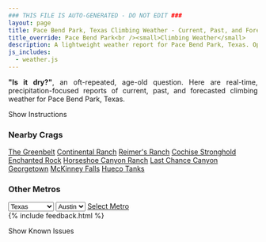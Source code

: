 ```yaml
---
### THIS FILE IS AUTO-GENERATED - DO NOT EDIT ###
layout: page
title: Pace Bend Park, Texas Climbing Weather - Current, Past, and Forecasted Report
title_override: Pace Bend Park<br /><small>Climbing Weather</small>
description: A lightweight weather report for Pace Bend Park, Texas. Optimized for slow internet connections.
js_includes:
  - weather.js
---
```


<section class="measure center lh-copy f5-ns f6 ph2 mv4" style="text-align: justify;">
<strong>"Is it dry?"</strong>, an oft-repeated, age-old question. Here are real-time,
precipitation-focused reports of current, past, and forecasted climbing weather for Pace Bend Park, Texas.
</section>

<p id="settings-toggle" class="mw5 b center tc hover-light-red black-70 pointer">Show Instructions</p>
<section id="settings" class="overflow-hidden" style="display:none;">
    <div class="mv2 ph2 center">
        <div class="fn f6 tc pv2">
            <p class="measure lh-copy center"><strong>Show/hide hourly forecasts</strong> by clicking the desired day.</p>
            <hr class="mw5 p0 mv2 o-60 b0 bt b--light-red light-red bg-light-red">
            <p class="measure lh-copy center"><strong>Current and Past conditions</strong> are measured by the nearest weather station. <strong>Forecast conditions</strong> are calculated and polled separately.</p>
            <hr class="mw5 p0 mv2 o-60 b0 bt b--light-red light-red bg-light-red">
            <p class="measure lh-copy center"><strong>Having issues?</strong> Try <a id="clear-cache" class="no-underline relative fancy-link light-red hover-light-red" href="#">clearing the local cache</a>.</p>
            <hr class="mw5 p0 mv2 o-60 b0 bt b--light-red light-red bg-light-red">
            <p class="measure lh-copy center">Weather data sourced from <a class="no-underline fancy-link relative light-red" target="_blank" href="https://www.weather.gov/documentation/services-web-api">weather.gov</a>.</p>
        </div>
    </div>
</section>
<section id="weather" data-crag="pace-bend-park-texas" class="mv4-ns mv3 ph2 center"></section>
<section id="nearby" class="tc lh-copy">
  <h3>Nearby Crags</h3>
<a class="nowrap no-underline fancy-link relative light-red mh3" href="/crags/the-greenbelt-texas-weather.html">The Greenbelt</a>
<a class="nowrap no-underline fancy-link relative light-red mh3" href="/crags/continental-ranch-texas-weather.html">Continental Ranch</a>
<a class="nowrap no-underline fancy-link relative light-red mh3" href="/crags/reimers-ranch-texas-weather.html">Reimer's Ranch</a>
<a class="nowrap no-underline fancy-link relative light-red mh3" href="/crags/cochise-stronghold-arizona-weather.html">Cochise Stronghold</a>
<a class="nowrap no-underline fancy-link relative light-red mh3" href="/crags/enchanted-rock-texas-weather.html">Enchanted Rock</a>
<a class="nowrap no-underline fancy-link relative light-red mh3" href="/crags/horseshoe-canyon-ranch-arkansas-weather.html">Horseshoe Canyon Ranch</a>
<a class="nowrap no-underline fancy-link relative light-red mh3" href="/crags/last-chance-canyon-new-mexico-weather.html">Last Chance Canyon</a>
<a class="nowrap no-underline fancy-link relative light-red mh3" href="/crags/georgetown-texas-weather.html">Georgetown</a>
<a class="nowrap no-underline fancy-link relative light-red mh3" href="/crags/mckinney-falls-texas-weather.html">McKinney Falls</a>
<a class="nowrap no-underline fancy-link relative light-red mh3" href="/crags/hueco-tanks-texas-weather.html">Hueco Tanks</a>
</section>
<section id="nearby" class="tc lh-copy">
  <h3>Other Metros</h3>
  <select class="ma1 bg-near-white pa2" id="stateSel">
    <option value="Texas" selected>Texas</option>
    <option value="Washington">Washington</option>
    <option value="Colorado">Colorado</option>
    <option value="Tennessee">Tennessee</option>
    <option value="Utah">Utah</option>
    <option value="California">California</option>
  </select>
  <select class="ma1 bg-near-white pa2" id="citySel">
    <option value="Austin" selected>Austin</option>
  </select>
  <a id="selectMetro" class="f6 link dim ph3 pv2 ma1 dib white bg-light-red" href="/crags/austin-texas-weather.html">Select Metro</a>
  <script>
    var states = [];
    states["Texas"] = "Austin"
    states["Washington"] = "Seattle"
    states["Colorado"] = "Denver"
    states["Tennessee"] = "Nashville"
    states["Utah"] = "Salt Lake City"
    states["California"] = "San Francisco|Los Angeles"
  </script>
</section>
{% include feedback.html %}
<p id="issues-toggle" class="mw5 b center tc hover-light-red black-70 pointer">Show Known Issues</p>
<section id="issues" class="overflow-hidden tc f6">
</section>

<script>
  var weekly_EWX_145_98 = {"updated":"2022-09-19T07:50:33+00:00","units":"us","forecastGenerator":"BaselineForecastGenerator","generatedAt":"2022-09-19T08:43:55+00:00","updateTime":"2022-09-19T07:50:33+00:00","validTimes":"2022-09-19T01:00:00+00:00/P8D","elevation":{"unitCode":"wmoUnit:m","value":235.9152},"periods":[{"number":1,"name":"Overnight","startTime":"2022-09-19T03:00:00-05:00","endTime":"2022-09-19T06:00:00-05:00","isDaytime":false,"temperature":72,"temperatureUnit":"F","temperatureTrend":null,"windSpeed":"0 mph","windDirection":"SE","icon":"https://api.weather.gov/icons/land/night/skc?size=medium","shortForecast":"Clear","detailedForecast":"Clear, with a low around 72. Southeast wind around 0 mph."},{"number":2,"name":"Monday","startTime":"2022-09-19T06:00:00-05:00","endTime":"2022-09-19T18:00:00-05:00","isDaytime":true,"temperature":96,"temperatureUnit":"F","temperatureTrend":null,"windSpeed":"0 to 5 mph","windDirection":"SSE","icon":"https://api.weather.gov/icons/land/day/few?size=medium","shortForecast":"Sunny","detailedForecast":"Sunny, with a high near 96. Heat index values as high as 100. South southeast wind 0 to 5 mph."},{"number":3,"name":"Monday Night","startTime":"2022-09-19T18:00:00-05:00","endTime":"2022-09-20T06:00:00-05:00","isDaytime":false,"temperature":72,"temperatureUnit":"F","temperatureTrend":null,"windSpeed":"0 to 5 mph","windDirection":"SE","icon":"https://api.weather.gov/icons/land/night/few?size=medium","shortForecast":"Mostly Clear","detailedForecast":"Mostly clear, with a low around 72. Southeast wind 0 to 5 mph."},{"number":4,"name":"Tuesday","startTime":"2022-09-20T06:00:00-05:00","endTime":"2022-09-20T18:00:00-05:00","isDaytime":true,"temperature":96,"temperatureUnit":"F","temperatureTrend":null,"windSpeed":"0 to 5 mph","windDirection":"SSE","icon":"https://api.weather.gov/icons/land/day/few?size=medium","shortForecast":"Sunny","detailedForecast":"Sunny, with a high near 96. Heat index values as high as 100. South southeast wind 0 to 5 mph."},{"number":5,"name":"Tuesday Night","startTime":"2022-09-20T18:00:00-05:00","endTime":"2022-09-21T06:00:00-05:00","isDaytime":false,"temperature":72,"temperatureUnit":"F","temperatureTrend":null,"windSpeed":"5 mph","windDirection":"S","icon":"https://api.weather.gov/icons/land/night/few?size=medium","shortForecast":"Mostly Clear","detailedForecast":"Mostly clear, with a low around 72. South wind around 5 mph."},{"number":6,"name":"Wednesday","startTime":"2022-09-21T06:00:00-05:00","endTime":"2022-09-21T18:00:00-05:00","isDaytime":true,"temperature":99,"temperatureUnit":"F","temperatureTrend":null,"windSpeed":"0 to 5 mph","windDirection":"SSW","icon":"https://api.weather.gov/icons/land/day/hot?size=medium","shortForecast":"Sunny","detailedForecast":"Sunny, with a high near 99. South southwest wind 0 to 5 mph."},{"number":7,"name":"Wednesday Night","startTime":"2022-09-21T18:00:00-05:00","endTime":"2022-09-22T06:00:00-05:00","isDaytime":false,"temperature":71,"temperatureUnit":"F","temperatureTrend":null,"windSpeed":"5 mph","windDirection":"S","icon":"https://api.weather.gov/icons/land/night/skc?size=medium","shortForecast":"Clear","detailedForecast":"Clear, with a low around 71. South wind around 5 mph."},{"number":8,"name":"Thursday","startTime":"2022-09-22T06:00:00-05:00","endTime":"2022-09-22T18:00:00-05:00","isDaytime":true,"temperature":101,"temperatureUnit":"F","temperatureTrend":null,"windSpeed":"5 mph","windDirection":"WNW","icon":"https://api.weather.gov/icons/land/day/hot?size=medium","shortForecast":"Sunny","detailedForecast":"Sunny, with a high near 101. West northwest wind around 5 mph."},{"number":9,"name":"Thursday Night","startTime":"2022-09-22T18:00:00-05:00","endTime":"2022-09-23T06:00:00-05:00","isDaytime":false,"temperature":73,"temperatureUnit":"F","temperatureTrend":null,"windSpeed":"5 mph","windDirection":"S","icon":"https://api.weather.gov/icons/land/night/few?size=medium","shortForecast":"Mostly Clear","detailedForecast":"Mostly clear, with a low around 73. South wind around 5 mph."},{"number":10,"name":"Friday","startTime":"2022-09-23T06:00:00-05:00","endTime":"2022-09-23T18:00:00-05:00","isDaytime":true,"temperature":100,"temperatureUnit":"F","temperatureTrend":null,"windSpeed":"0 to 10 mph","windDirection":"SSW","icon":"https://api.weather.gov/icons/land/day/hot?size=medium","shortForecast":"Sunny","detailedForecast":"Sunny, with a high near 100."},{"number":11,"name":"Friday Night","startTime":"2022-09-23T18:00:00-05:00","endTime":"2022-09-24T06:00:00-05:00","isDaytime":false,"temperature":73,"temperatureUnit":"F","temperatureTrend":null,"windSpeed":"5 to 10 mph","windDirection":"S","icon":"https://api.weather.gov/icons/land/night/few?size=medium","shortForecast":"Mostly Clear","detailedForecast":"Mostly clear, with a low around 73."},{"number":12,"name":"Saturday","startTime":"2022-09-24T06:00:00-05:00","endTime":"2022-09-24T18:00:00-05:00","isDaytime":true,"temperature":98,"temperatureUnit":"F","temperatureTrend":null,"windSpeed":"5 to 10 mph","windDirection":"S","icon":"https://api.weather.gov/icons/land/day/few?size=medium","shortForecast":"Sunny","detailedForecast":"Sunny, with a high near 98."},{"number":13,"name":"Saturday Night","startTime":"2022-09-24T18:00:00-05:00","endTime":"2022-09-25T06:00:00-05:00","isDaytime":false,"temperature":73,"temperatureUnit":"F","temperatureTrend":null,"windSpeed":"5 to 10 mph","windDirection":"S","icon":"https://api.weather.gov/icons/land/night/few?size=medium","shortForecast":"Mostly Clear","detailedForecast":"Mostly clear, with a low around 73."},{"number":14,"name":"Sunday","startTime":"2022-09-25T06:00:00-05:00","endTime":"2022-09-25T18:00:00-05:00","isDaytime":true,"temperature":97,"temperatureUnit":"F","temperatureTrend":null,"windSpeed":"5 to 10 mph","windDirection":"S","icon":"https://api.weather.gov/icons/land/day/few?size=medium","shortForecast":"Sunny","detailedForecast":"Sunny, with a high near 97."}]}
  var hourly_EWX_145_98 = {"@context":["https://geojson.org/geojson-ld/geojson-context.jsonld",{"@version":"1.1","wx":"https://api.weather.gov/ontology#","geo":"http://www.opengis.net/ont/geosparql#","unit":"http://codes.wmo.int/common/unit/","@vocab":"https://api.weather.gov/ontology#"}],"type":"Feature","geometry":{"type":"Polygon","coordinates":[[[-98.02033,30.4585276],[-98.0197427,30.4358017],[-97.9933734,30.436306],[-97.99395559999999,30.459031999999997],[-98.02033,30.4585276]]]},"properties":{"updated":"2022-09-19T07:50:33+00:00","units":"us","forecastGenerator":"HourlyForecastGenerator","generatedAt":"2022-09-19T08:43:55+00:00","updateTime":"2022-09-19T07:50:33+00:00","validTimes":"2022-09-19T01:00:00+00:00/P8D","elevation":{"unitCode":"wmoUnit:m","value":235.9152},"periods":[{"number":1,"name":"","startTime":"2022-09-19T03:00:00-05:00","endTime":"2022-09-19T04:00:00-05:00","isDaytime":false,"temperature":77,"temperatureUnit":"F","temperatureTrend":null,"windSpeed":"0 mph","windDirection":"SE","icon":"https://api.weather.gov/icons/land/night/skc?size=small","shortForecast":"Clear","detailedForecast":""},{"number":2,"name":"","startTime":"2022-09-19T04:00:00-05:00","endTime":"2022-09-19T05:00:00-05:00","isDaytime":false,"temperature":75,"temperatureUnit":"F","temperatureTrend":null,"windSpeed":"0 mph","windDirection":"SSE","icon":"https://api.weather.gov/icons/land/night/skc?size=small","shortForecast":"Clear","detailedForecast":""},{"number":3,"name":"","startTime":"2022-09-19T05:00:00-05:00","endTime":"2022-09-19T06:00:00-05:00","isDaytime":false,"temperature":75,"temperatureUnit":"F","temperatureTrend":null,"windSpeed":"0 mph","windDirection":"SE","icon":"https://api.weather.gov/icons/land/night/skc?size=small","shortForecast":"Clear","detailedForecast":""},{"number":4,"name":"","startTime":"2022-09-19T06:00:00-05:00","endTime":"2022-09-19T07:00:00-05:00","isDaytime":true,"temperature":74,"temperatureUnit":"F","temperatureTrend":null,"windSpeed":"0 mph","windDirection":"SE","icon":"https://api.weather.gov/icons/land/day/skc?size=small","shortForecast":"Sunny","detailedForecast":""},{"number":5,"name":"","startTime":"2022-09-19T07:00:00-05:00","endTime":"2022-09-19T08:00:00-05:00","isDaytime":true,"temperature":73,"temperatureUnit":"F","temperatureTrend":null,"windSpeed":"0 mph","windDirection":"SSE","icon":"https://api.weather.gov/icons/land/day/skc?size=small","shortForecast":"Sunny","detailedForecast":""},{"number":6,"name":"","startTime":"2022-09-19T08:00:00-05:00","endTime":"2022-09-19T09:00:00-05:00","isDaytime":true,"temperature":73,"temperatureUnit":"F","temperatureTrend":null,"windSpeed":"0 mph","windDirection":"SSE","icon":"https://api.weather.gov/icons/land/day/few?size=small","shortForecast":"Sunny","detailedForecast":""},{"number":7,"name":"","startTime":"2022-09-19T09:00:00-05:00","endTime":"2022-09-19T10:00:00-05:00","isDaytime":true,"temperature":77,"temperatureUnit":"F","temperatureTrend":null,"windSpeed":"0 mph","windDirection":"S","icon":"https://api.weather.gov/icons/land/day/sct?size=small","shortForecast":"Mostly Sunny","detailedForecast":""},{"number":8,"name":"","startTime":"2022-09-19T10:00:00-05:00","endTime":"2022-09-19T11:00:00-05:00","isDaytime":true,"temperature":82,"temperatureUnit":"F","temperatureTrend":null,"windSpeed":"5 mph","windDirection":"S","icon":"https://api.weather.gov/icons/land/day/few?size=small","shortForecast":"Sunny","detailedForecast":""},{"number":9,"name":"","startTime":"2022-09-19T11:00:00-05:00","endTime":"2022-09-19T12:00:00-05:00","isDaytime":true,"temperature":86,"temperatureUnit":"F","temperatureTrend":null,"windSpeed":"5 mph","windDirection":"SSE","icon":"https://api.weather.gov/icons/land/day/few?size=small","shortForecast":"Sunny","detailedForecast":""},{"number":10,"name":"","startTime":"2022-09-19T12:00:00-05:00","endTime":"2022-09-19T13:00:00-05:00","isDaytime":true,"temperature":87,"temperatureUnit":"F","temperatureTrend":null,"windSpeed":"5 mph","windDirection":"SE","icon":"https://api.weather.gov/icons/land/day/few?size=small","shortForecast":"Sunny","detailedForecast":""},{"number":11,"name":"","startTime":"2022-09-19T13:00:00-05:00","endTime":"2022-09-19T14:00:00-05:00","isDaytime":true,"temperature":91,"temperatureUnit":"F","temperatureTrend":null,"windSpeed":"5 mph","windDirection":"SE","icon":"https://api.weather.gov/icons/land/day/few?size=small","shortForecast":"Sunny","detailedForecast":""},{"number":12,"name":"","startTime":"2022-09-19T14:00:00-05:00","endTime":"2022-09-19T15:00:00-05:00","isDaytime":true,"temperature":93,"temperatureUnit":"F","temperatureTrend":null,"windSpeed":"5 mph","windDirection":"SE","icon":"https://api.weather.gov/icons/land/day/skc?size=small","shortForecast":"Sunny","detailedForecast":""},{"number":13,"name":"","startTime":"2022-09-19T15:00:00-05:00","endTime":"2022-09-19T16:00:00-05:00","isDaytime":true,"temperature":94,"temperatureUnit":"F","temperatureTrend":null,"windSpeed":"5 mph","windDirection":"SE","icon":"https://api.weather.gov/icons/land/day/skc?size=small","shortForecast":"Sunny","detailedForecast":""},{"number":14,"name":"","startTime":"2022-09-19T16:00:00-05:00","endTime":"2022-09-19T17:00:00-05:00","isDaytime":true,"temperature":96,"temperatureUnit":"F","temperatureTrend":null,"windSpeed":"5 mph","windDirection":"ESE","icon":"https://api.weather.gov/icons/land/day/few?size=small","shortForecast":"Sunny","detailedForecast":""},{"number":15,"name":"","startTime":"2022-09-19T17:00:00-05:00","endTime":"2022-09-19T18:00:00-05:00","isDaytime":true,"temperature":95,"temperatureUnit":"F","temperatureTrend":null,"windSpeed":"5 mph","windDirection":"ESE","icon":"https://api.weather.gov/icons/land/day/few?size=small","shortForecast":"Sunny","detailedForecast":""},{"number":16,"name":"","startTime":"2022-09-19T18:00:00-05:00","endTime":"2022-09-19T19:00:00-05:00","isDaytime":false,"temperature":94,"temperatureUnit":"F","temperatureTrend":null,"windSpeed":"5 mph","windDirection":"SE","icon":"https://api.weather.gov/icons/land/night/skc?size=small","shortForecast":"Clear","detailedForecast":""},{"number":17,"name":"","startTime":"2022-09-19T19:00:00-05:00","endTime":"2022-09-19T20:00:00-05:00","isDaytime":false,"temperature":91,"temperatureUnit":"F","temperatureTrend":null,"windSpeed":"5 mph","windDirection":"ESE","icon":"https://api.weather.gov/icons/land/night/few?size=small","shortForecast":"Mostly Clear","detailedForecast":""},{"number":18,"name":"","startTime":"2022-09-19T20:00:00-05:00","endTime":"2022-09-19T21:00:00-05:00","isDaytime":false,"temperature":87,"temperatureUnit":"F","temperatureTrend":null,"windSpeed":"5 mph","windDirection":"ESE","icon":"https://api.weather.gov/icons/land/night/skc?size=small","shortForecast":"Clear","detailedForecast":""},{"number":19,"name":"","startTime":"2022-09-19T21:00:00-05:00","endTime":"2022-09-19T22:00:00-05:00","isDaytime":false,"temperature":84,"temperatureUnit":"F","temperatureTrend":null,"windSpeed":"5 mph","windDirection":"ESE","icon":"https://api.weather.gov/icons/land/night/few?size=small","shortForecast":"Mostly Clear","detailedForecast":""},{"number":20,"name":"","startTime":"2022-09-19T22:00:00-05:00","endTime":"2022-09-19T23:00:00-05:00","isDaytime":false,"temperature":82,"temperatureUnit":"F","temperatureTrend":null,"windSpeed":"5 mph","windDirection":"SE","icon":"https://api.weather.gov/icons/land/night/few?size=small","shortForecast":"Mostly Clear","detailedForecast":""},{"number":21,"name":"","startTime":"2022-09-19T23:00:00-05:00","endTime":"2022-09-20T00:00:00-05:00","isDaytime":false,"temperature":81,"temperatureUnit":"F","temperatureTrend":null,"windSpeed":"5 mph","windDirection":"SSE","icon":"https://api.weather.gov/icons/land/night/few?size=small","shortForecast":"Mostly Clear","detailedForecast":""},{"number":22,"name":"","startTime":"2022-09-20T00:00:00-05:00","endTime":"2022-09-20T01:00:00-05:00","isDaytime":false,"temperature":80,"temperatureUnit":"F","temperatureTrend":null,"windSpeed":"5 mph","windDirection":"SSE","icon":"https://api.weather.gov/icons/land/night/few?size=small","shortForecast":"Mostly Clear","detailedForecast":""},{"number":23,"name":"","startTime":"2022-09-20T01:00:00-05:00","endTime":"2022-09-20T02:00:00-05:00","isDaytime":false,"temperature":79,"temperatureUnit":"F","temperatureTrend":null,"windSpeed":"5 mph","windDirection":"SSE","icon":"https://api.weather.gov/icons/land/night/few?size=small","shortForecast":"Mostly Clear","detailedForecast":""},{"number":24,"name":"","startTime":"2022-09-20T02:00:00-05:00","endTime":"2022-09-20T03:00:00-05:00","isDaytime":false,"temperature":78,"temperatureUnit":"F","temperatureTrend":null,"windSpeed":"0 mph","windDirection":"SSE","icon":"https://api.weather.gov/icons/land/night/few?size=small","shortForecast":"Mostly Clear","detailedForecast":""},{"number":25,"name":"","startTime":"2022-09-20T03:00:00-05:00","endTime":"2022-09-20T04:00:00-05:00","isDaytime":false,"temperature":77,"temperatureUnit":"F","temperatureTrend":null,"windSpeed":"0 mph","windDirection":"S","icon":"https://api.weather.gov/icons/land/night/skc?size=small","shortForecast":"Clear","detailedForecast":""},{"number":26,"name":"","startTime":"2022-09-20T04:00:00-05:00","endTime":"2022-09-20T05:00:00-05:00","isDaytime":false,"temperature":74,"temperatureUnit":"F","temperatureTrend":null,"windSpeed":"0 mph","windDirection":"S","icon":"https://api.weather.gov/icons/land/night/few?size=small","shortForecast":"Mostly Clear","detailedForecast":""},{"number":27,"name":"","startTime":"2022-09-20T05:00:00-05:00","endTime":"2022-09-20T06:00:00-05:00","isDaytime":false,"temperature":74,"temperatureUnit":"F","temperatureTrend":null,"windSpeed":"0 mph","windDirection":"SSE","icon":"https://api.weather.gov/icons/land/night/few?size=small","shortForecast":"Mostly Clear","detailedForecast":""},{"number":28,"name":"","startTime":"2022-09-20T06:00:00-05:00","endTime":"2022-09-20T07:00:00-05:00","isDaytime":true,"temperature":73,"temperatureUnit":"F","temperatureTrend":null,"windSpeed":"0 mph","windDirection":"SSE","icon":"https://api.weather.gov/icons/land/day/few?size=small","shortForecast":"Sunny","detailedForecast":""},{"number":29,"name":"","startTime":"2022-09-20T07:00:00-05:00","endTime":"2022-09-20T08:00:00-05:00","isDaytime":true,"temperature":72,"temperatureUnit":"F","temperatureTrend":null,"windSpeed":"0 mph","windDirection":"SSE","icon":"https://api.weather.gov/icons/land/day/few?size=small","shortForecast":"Sunny","detailedForecast":""},{"number":30,"name":"","startTime":"2022-09-20T08:00:00-05:00","endTime":"2022-09-20T09:00:00-05:00","isDaytime":true,"temperature":73,"temperatureUnit":"F","temperatureTrend":null,"windSpeed":"0 mph","windDirection":"S","icon":"https://api.weather.gov/icons/land/day/few?size=small","shortForecast":"Sunny","detailedForecast":""},{"number":31,"name":"","startTime":"2022-09-20T09:00:00-05:00","endTime":"2022-09-20T10:00:00-05:00","isDaytime":true,"temperature":77,"temperatureUnit":"F","temperatureTrend":null,"windSpeed":"0 mph","windDirection":"SSW","icon":"https://api.weather.gov/icons/land/day/few?size=small","shortForecast":"Sunny","detailedForecast":""},{"number":32,"name":"","startTime":"2022-09-20T10:00:00-05:00","endTime":"2022-09-20T11:00:00-05:00","isDaytime":true,"temperature":83,"temperatureUnit":"F","temperatureTrend":null,"windSpeed":"0 mph","windDirection":"S","icon":"https://api.weather.gov/icons/land/day/few?size=small","shortForecast":"Sunny","detailedForecast":""},{"number":33,"name":"","startTime":"2022-09-20T11:00:00-05:00","endTime":"2022-09-20T12:00:00-05:00","isDaytime":true,"temperature":87,"temperatureUnit":"F","temperatureTrend":null,"windSpeed":"5 mph","windDirection":"SSE","icon":"https://api.weather.gov/icons/land/day/skc?size=small","shortForecast":"Sunny","detailedForecast":""},{"number":34,"name":"","startTime":"2022-09-20T12:00:00-05:00","endTime":"2022-09-20T13:00:00-05:00","isDaytime":true,"temperature":90,"temperatureUnit":"F","temperatureTrend":null,"windSpeed":"5 mph","windDirection":"SSE","icon":"https://api.weather.gov/icons/land/day/few?size=small","shortForecast":"Sunny","detailedForecast":""},{"number":35,"name":"","startTime":"2022-09-20T13:00:00-05:00","endTime":"2022-09-20T14:00:00-05:00","isDaytime":true,"temperature":92,"temperatureUnit":"F","temperatureTrend":null,"windSpeed":"5 mph","windDirection":"SE","icon":"https://api.weather.gov/icons/land/day/few?size=small","shortForecast":"Sunny","detailedForecast":""},{"number":36,"name":"","startTime":"2022-09-20T14:00:00-05:00","endTime":"2022-09-20T15:00:00-05:00","isDaytime":true,"temperature":94,"temperatureUnit":"F","temperatureTrend":null,"windSpeed":"5 mph","windDirection":"SE","icon":"https://api.weather.gov/icons/land/day/few?size=small","shortForecast":"Sunny","detailedForecast":""},{"number":37,"name":"","startTime":"2022-09-20T15:00:00-05:00","endTime":"2022-09-20T16:00:00-05:00","isDaytime":true,"temperature":96,"temperatureUnit":"F","temperatureTrend":null,"windSpeed":"5 mph","windDirection":"ESE","icon":"https://api.weather.gov/icons/land/day/few?size=small","shortForecast":"Sunny","detailedForecast":""},{"number":38,"name":"","startTime":"2022-09-20T16:00:00-05:00","endTime":"2022-09-20T17:00:00-05:00","isDaytime":true,"temperature":96,"temperatureUnit":"F","temperatureTrend":null,"windSpeed":"5 mph","windDirection":"ESE","icon":"https://api.weather.gov/icons/land/day/few?size=small","shortForecast":"Sunny","detailedForecast":""},{"number":39,"name":"","startTime":"2022-09-20T17:00:00-05:00","endTime":"2022-09-20T18:00:00-05:00","isDaytime":true,"temperature":95,"temperatureUnit":"F","temperatureTrend":null,"windSpeed":"5 mph","windDirection":"SE","icon":"https://api.weather.gov/icons/land/day/few?size=small","shortForecast":"Sunny","detailedForecast":""},{"number":40,"name":"","startTime":"2022-09-20T18:00:00-05:00","endTime":"2022-09-20T19:00:00-05:00","isDaytime":false,"temperature":94,"temperatureUnit":"F","temperatureTrend":null,"windSpeed":"5 mph","windDirection":"SE","icon":"https://api.weather.gov/icons/land/night/few?size=small","shortForecast":"Mostly Clear","detailedForecast":""},{"number":41,"name":"","startTime":"2022-09-20T19:00:00-05:00","endTime":"2022-09-20T20:00:00-05:00","isDaytime":false,"temperature":92,"temperatureUnit":"F","temperatureTrend":null,"windSpeed":"5 mph","windDirection":"SE","icon":"https://api.weather.gov/icons/land/night/skc?size=small","shortForecast":"Clear","detailedForecast":""},{"number":42,"name":"","startTime":"2022-09-20T20:00:00-05:00","endTime":"2022-09-20T21:00:00-05:00","isDaytime":false,"temperature":89,"temperatureUnit":"F","temperatureTrend":null,"windSpeed":"5 mph","windDirection":"SE","icon":"https://api.weather.gov/icons/land/night/few?size=small","shortForecast":"Mostly Clear","detailedForecast":""},{"number":43,"name":"","startTime":"2022-09-20T21:00:00-05:00","endTime":"2022-09-20T22:00:00-05:00","isDaytime":false,"temperature":87,"temperatureUnit":"F","temperatureTrend":null,"windSpeed":"5 mph","windDirection":"SSE","icon":"https://api.weather.gov/icons/land/night/few?size=small","shortForecast":"Mostly Clear","detailedForecast":""},{"number":44,"name":"","startTime":"2022-09-20T22:00:00-05:00","endTime":"2022-09-20T23:00:00-05:00","isDaytime":false,"temperature":84,"temperatureUnit":"F","temperatureTrend":null,"windSpeed":"5 mph","windDirection":"SSE","icon":"https://api.weather.gov/icons/land/night/few?size=small","shortForecast":"Mostly Clear","detailedForecast":""},{"number":45,"name":"","startTime":"2022-09-20T23:00:00-05:00","endTime":"2022-09-21T00:00:00-05:00","isDaytime":false,"temperature":82,"temperatureUnit":"F","temperatureTrend":null,"windSpeed":"5 mph","windDirection":"SSE","icon":"https://api.weather.gov/icons/land/night/few?size=small","shortForecast":"Mostly Clear","detailedForecast":""},{"number":46,"name":"","startTime":"2022-09-21T00:00:00-05:00","endTime":"2022-09-21T01:00:00-05:00","isDaytime":false,"temperature":80,"temperatureUnit":"F","temperatureTrend":null,"windSpeed":"5 mph","windDirection":"S","icon":"https://api.weather.gov/icons/land/night/few?size=small","shortForecast":"Mostly Clear","detailedForecast":""},{"number":47,"name":"","startTime":"2022-09-21T01:00:00-05:00","endTime":"2022-09-21T02:00:00-05:00","isDaytime":false,"temperature":79,"temperatureUnit":"F","temperatureTrend":null,"windSpeed":"5 mph","windDirection":"S","icon":"https://api.weather.gov/icons/land/night/skc?size=small","shortForecast":"Clear","detailedForecast":""},{"number":48,"name":"","startTime":"2022-09-21T02:00:00-05:00","endTime":"2022-09-21T03:00:00-05:00","isDaytime":false,"temperature":77,"temperatureUnit":"F","temperatureTrend":null,"windSpeed":"5 mph","windDirection":"S","icon":"https://api.weather.gov/icons/land/night/skc?size=small","shortForecast":"Clear","detailedForecast":""},{"number":49,"name":"","startTime":"2022-09-21T03:00:00-05:00","endTime":"2022-09-21T04:00:00-05:00","isDaytime":false,"temperature":76,"temperatureUnit":"F","temperatureTrend":null,"windSpeed":"5 mph","windDirection":"SSW","icon":"https://api.weather.gov/icons/land/night/skc?size=small","shortForecast":"Clear","detailedForecast":""},{"number":50,"name":"","startTime":"2022-09-21T04:00:00-05:00","endTime":"2022-09-21T05:00:00-05:00","isDaytime":false,"temperature":75,"temperatureUnit":"F","temperatureTrend":null,"windSpeed":"5 mph","windDirection":"SSW","icon":"https://api.weather.gov/icons/land/night/skc?size=small","shortForecast":"Clear","detailedForecast":""},{"number":51,"name":"","startTime":"2022-09-21T05:00:00-05:00","endTime":"2022-09-21T06:00:00-05:00","isDaytime":false,"temperature":73,"temperatureUnit":"F","temperatureTrend":null,"windSpeed":"5 mph","windDirection":"SW","icon":"https://api.weather.gov/icons/land/night/skc?size=small","shortForecast":"Clear","detailedForecast":""},{"number":52,"name":"","startTime":"2022-09-21T06:00:00-05:00","endTime":"2022-09-21T07:00:00-05:00","isDaytime":true,"temperature":73,"temperatureUnit":"F","temperatureTrend":null,"windSpeed":"5 mph","windDirection":"WSW","icon":"https://api.weather.gov/icons/land/day/skc?size=small","shortForecast":"Sunny","detailedForecast":""},{"number":53,"name":"","startTime":"2022-09-21T07:00:00-05:00","endTime":"2022-09-21T08:00:00-05:00","isDaytime":true,"temperature":73,"temperatureUnit":"F","temperatureTrend":null,"windSpeed":"5 mph","windDirection":"WSW","icon":"https://api.weather.gov/icons/land/day/skc?size=small","shortForecast":"Sunny","detailedForecast":""},{"number":54,"name":"","startTime":"2022-09-21T08:00:00-05:00","endTime":"2022-09-21T09:00:00-05:00","isDaytime":true,"temperature":76,"temperatureUnit":"F","temperatureTrend":null,"windSpeed":"5 mph","windDirection":"WSW","icon":"https://api.weather.gov/icons/land/day/skc?size=small","shortForecast":"Sunny","detailedForecast":""},{"number":55,"name":"","startTime":"2022-09-21T09:00:00-05:00","endTime":"2022-09-21T10:00:00-05:00","isDaytime":true,"temperature":80,"temperatureUnit":"F","temperatureTrend":null,"windSpeed":"0 mph","windDirection":"WSW","icon":"https://api.weather.gov/icons/land/day/skc?size=small","shortForecast":"Sunny","detailedForecast":""},{"number":56,"name":"","startTime":"2022-09-21T10:00:00-05:00","endTime":"2022-09-21T11:00:00-05:00","isDaytime":true,"temperature":84,"temperatureUnit":"F","temperatureTrend":null,"windSpeed":"0 mph","windDirection":"WSW","icon":"https://api.weather.gov/icons/land/day/skc?size=small","shortForecast":"Sunny","detailedForecast":""},{"number":57,"name":"","startTime":"2022-09-21T11:00:00-05:00","endTime":"2022-09-21T12:00:00-05:00","isDaytime":true,"temperature":88,"temperatureUnit":"F","temperatureTrend":null,"windSpeed":"5 mph","windDirection":"SSW","icon":"https://api.weather.gov/icons/land/day/skc?size=small","shortForecast":"Sunny","detailedForecast":""},{"number":58,"name":"","startTime":"2022-09-21T12:00:00-05:00","endTime":"2022-09-21T13:00:00-05:00","isDaytime":true,"temperature":92,"temperatureUnit":"F","temperatureTrend":null,"windSpeed":"5 mph","windDirection":"SSE","icon":"https://api.weather.gov/icons/land/day/skc?size=small","shortForecast":"Sunny","detailedForecast":""},{"number":59,"name":"","startTime":"2022-09-21T13:00:00-05:00","endTime":"2022-09-21T14:00:00-05:00","isDaytime":true,"temperature":95,"temperatureUnit":"F","temperatureTrend":null,"windSpeed":"5 mph","windDirection":"ESE","icon":"https://api.weather.gov/icons/land/day/skc?size=small","shortForecast":"Sunny","detailedForecast":""},{"number":60,"name":"","startTime":"2022-09-21T14:00:00-05:00","endTime":"2022-09-21T15:00:00-05:00","isDaytime":true,"temperature":97,"temperatureUnit":"F","temperatureTrend":null,"windSpeed":"5 mph","windDirection":"ESE","icon":"https://api.weather.gov/icons/land/day/skc?size=small","shortForecast":"Sunny","detailedForecast":""},{"number":61,"name":"","startTime":"2022-09-21T15:00:00-05:00","endTime":"2022-09-21T16:00:00-05:00","isDaytime":true,"temperature":98,"temperatureUnit":"F","temperatureTrend":null,"windSpeed":"5 mph","windDirection":"SE","icon":"https://api.weather.gov/icons/land/day/skc?size=small","shortForecast":"Sunny","detailedForecast":""},{"number":62,"name":"","startTime":"2022-09-21T16:00:00-05:00","endTime":"2022-09-21T17:00:00-05:00","isDaytime":true,"temperature":98,"temperatureUnit":"F","temperatureTrend":null,"windSpeed":"5 mph","windDirection":"SE","icon":"https://api.weather.gov/icons/land/day/skc?size=small","shortForecast":"Sunny","detailedForecast":""},{"number":63,"name":"","startTime":"2022-09-21T17:00:00-05:00","endTime":"2022-09-21T18:00:00-05:00","isDaytime":true,"temperature":97,"temperatureUnit":"F","temperatureTrend":null,"windSpeed":"5 mph","windDirection":"SE","icon":"https://api.weather.gov/icons/land/day/skc?size=small","shortForecast":"Sunny","detailedForecast":""},{"number":64,"name":"","startTime":"2022-09-21T18:00:00-05:00","endTime":"2022-09-21T19:00:00-05:00","isDaytime":false,"temperature":95,"temperatureUnit":"F","temperatureTrend":null,"windSpeed":"5 mph","windDirection":"SE","icon":"https://api.weather.gov/icons/land/night/skc?size=small","shortForecast":"Clear","detailedForecast":""},{"number":65,"name":"","startTime":"2022-09-21T19:00:00-05:00","endTime":"2022-09-21T20:00:00-05:00","isDaytime":false,"temperature":93,"temperatureUnit":"F","temperatureTrend":null,"windSpeed":"5 mph","windDirection":"SE","icon":"https://api.weather.gov/icons/land/night/skc?size=small","shortForecast":"Clear","detailedForecast":""},{"number":66,"name":"","startTime":"2022-09-21T20:00:00-05:00","endTime":"2022-09-21T21:00:00-05:00","isDaytime":false,"temperature":90,"temperatureUnit":"F","temperatureTrend":null,"windSpeed":"5 mph","windDirection":"SSE","icon":"https://api.weather.gov/icons/land/night/skc?size=small","shortForecast":"Clear","detailedForecast":""},{"number":67,"name":"","startTime":"2022-09-21T21:00:00-05:00","endTime":"2022-09-21T22:00:00-05:00","isDaytime":false,"temperature":86,"temperatureUnit":"F","temperatureTrend":null,"windSpeed":"5 mph","windDirection":"SSE","icon":"https://api.weather.gov/icons/land/night/skc?size=small","shortForecast":"Clear","detailedForecast":""},{"number":68,"name":"","startTime":"2022-09-21T22:00:00-05:00","endTime":"2022-09-21T23:00:00-05:00","isDaytime":false,"temperature":83,"temperatureUnit":"F","temperatureTrend":null,"windSpeed":"5 mph","windDirection":"SSE","icon":"https://api.weather.gov/icons/land/night/skc?size=small","shortForecast":"Clear","detailedForecast":""},{"number":69,"name":"","startTime":"2022-09-21T23:00:00-05:00","endTime":"2022-09-22T00:00:00-05:00","isDaytime":false,"temperature":81,"temperatureUnit":"F","temperatureTrend":null,"windSpeed":"5 mph","windDirection":"S","icon":"https://api.weather.gov/icons/land/night/skc?size=small","shortForecast":"Clear","detailedForecast":""},{"number":70,"name":"","startTime":"2022-09-22T00:00:00-05:00","endTime":"2022-09-22T01:00:00-05:00","isDaytime":false,"temperature":79,"temperatureUnit":"F","temperatureTrend":null,"windSpeed":"5 mph","windDirection":"S","icon":"https://api.weather.gov/icons/land/night/skc?size=small","shortForecast":"Clear","detailedForecast":""},{"number":71,"name":"","startTime":"2022-09-22T01:00:00-05:00","endTime":"2022-09-22T02:00:00-05:00","isDaytime":false,"temperature":78,"temperatureUnit":"F","temperatureTrend":null,"windSpeed":"5 mph","windDirection":"S","icon":"https://api.weather.gov/icons/land/night/skc?size=small","shortForecast":"Clear","detailedForecast":""},{"number":72,"name":"","startTime":"2022-09-22T02:00:00-05:00","endTime":"2022-09-22T03:00:00-05:00","isDaytime":false,"temperature":77,"temperatureUnit":"F","temperatureTrend":null,"windSpeed":"5 mph","windDirection":"SSW","icon":"https://api.weather.gov/icons/land/night/skc?size=small","shortForecast":"Clear","detailedForecast":""},{"number":73,"name":"","startTime":"2022-09-22T03:00:00-05:00","endTime":"2022-09-22T04:00:00-05:00","isDaytime":false,"temperature":75,"temperatureUnit":"F","temperatureTrend":null,"windSpeed":"5 mph","windDirection":"SW","icon":"https://api.weather.gov/icons/land/night/skc?size=small","shortForecast":"Clear","detailedForecast":""},{"number":74,"name":"","startTime":"2022-09-22T04:00:00-05:00","endTime":"2022-09-22T05:00:00-05:00","isDaytime":false,"temperature":74,"temperatureUnit":"F","temperatureTrend":null,"windSpeed":"5 mph","windDirection":"SW","icon":"https://api.weather.gov/icons/land/night/skc?size=small","shortForecast":"Clear","detailedForecast":""},{"number":75,"name":"","startTime":"2022-09-22T05:00:00-05:00","endTime":"2022-09-22T06:00:00-05:00","isDaytime":false,"temperature":72,"temperatureUnit":"F","temperatureTrend":null,"windSpeed":"5 mph","windDirection":"WSW","icon":"https://api.weather.gov/icons/land/night/skc?size=small","shortForecast":"Clear","detailedForecast":""},{"number":76,"name":"","startTime":"2022-09-22T06:00:00-05:00","endTime":"2022-09-22T07:00:00-05:00","isDaytime":true,"temperature":71,"temperatureUnit":"F","temperatureTrend":null,"windSpeed":"5 mph","windDirection":"W","icon":"https://api.weather.gov/icons/land/day/skc?size=small","shortForecast":"Sunny","detailedForecast":""},{"number":77,"name":"","startTime":"2022-09-22T07:00:00-05:00","endTime":"2022-09-22T08:00:00-05:00","isDaytime":true,"temperature":71,"temperatureUnit":"F","temperatureTrend":null,"windSpeed":"5 mph","windDirection":"W","icon":"https://api.weather.gov/icons/land/day/skc?size=small","shortForecast":"Sunny","detailedForecast":""},{"number":78,"name":"","startTime":"2022-09-22T08:00:00-05:00","endTime":"2022-09-22T09:00:00-05:00","isDaytime":true,"temperature":74,"temperatureUnit":"F","temperatureTrend":null,"windSpeed":"5 mph","windDirection":"W","icon":"https://api.weather.gov/icons/land/day/skc?size=small","shortForecast":"Sunny","detailedForecast":""},{"number":79,"name":"","startTime":"2022-09-22T09:00:00-05:00","endTime":"2022-09-22T10:00:00-05:00","isDaytime":true,"temperature":79,"temperatureUnit":"F","temperatureTrend":null,"windSpeed":"5 mph","windDirection":"WNW","icon":"https://api.weather.gov/icons/land/day/skc?size=small","shortForecast":"Sunny","detailedForecast":""},{"number":80,"name":"","startTime":"2022-09-22T10:00:00-05:00","endTime":"2022-09-22T11:00:00-05:00","isDaytime":true,"temperature":84,"temperatureUnit":"F","temperatureTrend":null,"windSpeed":"5 mph","windDirection":"WNW","icon":"https://api.weather.gov/icons/land/day/skc?size=small","shortForecast":"Sunny","detailedForecast":""},{"number":81,"name":"","startTime":"2022-09-22T11:00:00-05:00","endTime":"2022-09-22T12:00:00-05:00","isDaytime":true,"temperature":89,"temperatureUnit":"F","temperatureTrend":null,"windSpeed":"5 mph","windDirection":"NNW","icon":"https://api.weather.gov/icons/land/day/skc?size=small","shortForecast":"Sunny","detailedForecast":""},{"number":82,"name":"","startTime":"2022-09-22T12:00:00-05:00","endTime":"2022-09-22T13:00:00-05:00","isDaytime":true,"temperature":93,"temperatureUnit":"F","temperatureTrend":null,"windSpeed":"5 mph","windDirection":"ENE","icon":"https://api.weather.gov/icons/land/day/skc?size=small","shortForecast":"Sunny","detailedForecast":""},{"number":83,"name":"","startTime":"2022-09-22T13:00:00-05:00","endTime":"2022-09-22T14:00:00-05:00","isDaytime":true,"temperature":97,"temperatureUnit":"F","temperatureTrend":null,"windSpeed":"5 mph","windDirection":"ESE","icon":"https://api.weather.gov/icons/land/day/skc?size=small","shortForecast":"Sunny","detailedForecast":""},{"number":84,"name":"","startTime":"2022-09-22T14:00:00-05:00","endTime":"2022-09-22T15:00:00-05:00","isDaytime":true,"temperature":99,"temperatureUnit":"F","temperatureTrend":null,"windSpeed":"5 mph","windDirection":"ESE","icon":"https://api.weather.gov/icons/land/day/hot?size=small","shortForecast":"Sunny","detailedForecast":""},{"number":85,"name":"","startTime":"2022-09-22T15:00:00-05:00","endTime":"2022-09-22T16:00:00-05:00","isDaytime":true,"temperature":100,"temperatureUnit":"F","temperatureTrend":null,"windSpeed":"5 mph","windDirection":"ESE","icon":"https://api.weather.gov/icons/land/day/hot?size=small","shortForecast":"Sunny","detailedForecast":""},{"number":86,"name":"","startTime":"2022-09-22T16:00:00-05:00","endTime":"2022-09-22T17:00:00-05:00","isDaytime":true,"temperature":100,"temperatureUnit":"F","temperatureTrend":null,"windSpeed":"5 mph","windDirection":"ESE","icon":"https://api.weather.gov/icons/land/day/hot?size=small","shortForecast":"Sunny","detailedForecast":""},{"number":87,"name":"","startTime":"2022-09-22T17:00:00-05:00","endTime":"2022-09-22T18:00:00-05:00","isDaytime":true,"temperature":100,"temperatureUnit":"F","temperatureTrend":null,"windSpeed":"5 mph","windDirection":"ESE","icon":"https://api.weather.gov/icons/land/day/hot?size=small","shortForecast":"Sunny","detailedForecast":""},{"number":88,"name":"","startTime":"2022-09-22T18:00:00-05:00","endTime":"2022-09-22T19:00:00-05:00","isDaytime":false,"temperature":98,"temperatureUnit":"F","temperatureTrend":null,"windSpeed":"5 mph","windDirection":"ESE","icon":"https://api.weather.gov/icons/land/night/skc?size=small","shortForecast":"Clear","detailedForecast":""},{"number":89,"name":"","startTime":"2022-09-22T19:00:00-05:00","endTime":"2022-09-22T20:00:00-05:00","isDaytime":false,"temperature":96,"temperatureUnit":"F","temperatureTrend":null,"windSpeed":"5 mph","windDirection":"SE","icon":"https://api.weather.gov/icons/land/night/skc?size=small","shortForecast":"Clear","detailedForecast":""},{"number":90,"name":"","startTime":"2022-09-22T20:00:00-05:00","endTime":"2022-09-22T21:00:00-05:00","isDaytime":false,"temperature":92,"temperatureUnit":"F","temperatureTrend":null,"windSpeed":"5 mph","windDirection":"SE","icon":"https://api.weather.gov/icons/land/night/few?size=small","shortForecast":"Mostly Clear","detailedForecast":""},{"number":91,"name":"","startTime":"2022-09-22T21:00:00-05:00","endTime":"2022-09-22T22:00:00-05:00","isDaytime":false,"temperature":88,"temperatureUnit":"F","temperatureTrend":null,"windSpeed":"5 mph","windDirection":"SE","icon":"https://api.weather.gov/icons/land/night/few?size=small","shortForecast":"Mostly Clear","detailedForecast":""},{"number":92,"name":"","startTime":"2022-09-22T22:00:00-05:00","endTime":"2022-09-22T23:00:00-05:00","isDaytime":false,"temperature":84,"temperatureUnit":"F","temperatureTrend":null,"windSpeed":"5 mph","windDirection":"SSE","icon":"https://api.weather.gov/icons/land/night/few?size=small","shortForecast":"Mostly Clear","detailedForecast":""},{"number":93,"name":"","startTime":"2022-09-22T23:00:00-05:00","endTime":"2022-09-23T00:00:00-05:00","isDaytime":false,"temperature":82,"temperatureUnit":"F","temperatureTrend":null,"windSpeed":"5 mph","windDirection":"S","icon":"https://api.weather.gov/icons/land/night/few?size=small","shortForecast":"Mostly Clear","detailedForecast":""},{"number":94,"name":"","startTime":"2022-09-23T00:00:00-05:00","endTime":"2022-09-23T01:00:00-05:00","isDaytime":false,"temperature":81,"temperatureUnit":"F","temperatureTrend":null,"windSpeed":"5 mph","windDirection":"SSW","icon":"https://api.weather.gov/icons/land/night/few?size=small","shortForecast":"Mostly Clear","detailedForecast":""},{"number":95,"name":"","startTime":"2022-09-23T01:00:00-05:00","endTime":"2022-09-23T02:00:00-05:00","isDaytime":false,"temperature":80,"temperatureUnit":"F","temperatureTrend":null,"windSpeed":"5 mph","windDirection":"SW","icon":"https://api.weather.gov/icons/land/night/few?size=small","shortForecast":"Mostly Clear","detailedForecast":""},{"number":96,"name":"","startTime":"2022-09-23T02:00:00-05:00","endTime":"2022-09-23T03:00:00-05:00","isDaytime":false,"temperature":79,"temperatureUnit":"F","temperatureTrend":null,"windSpeed":"5 mph","windDirection":"SW","icon":"https://api.weather.gov/icons/land/night/few?size=small","shortForecast":"Mostly Clear","detailedForecast":""},{"number":97,"name":"","startTime":"2022-09-23T03:00:00-05:00","endTime":"2022-09-23T04:00:00-05:00","isDaytime":false,"temperature":77,"temperatureUnit":"F","temperatureTrend":null,"windSpeed":"5 mph","windDirection":"SW","icon":"https://api.weather.gov/icons/land/night/few?size=small","shortForecast":"Mostly Clear","detailedForecast":""},{"number":98,"name":"","startTime":"2022-09-23T04:00:00-05:00","endTime":"2022-09-23T05:00:00-05:00","isDaytime":false,"temperature":76,"temperatureUnit":"F","temperatureTrend":null,"windSpeed":"5 mph","windDirection":"WSW","icon":"https://api.weather.gov/icons/land/night/few?size=small","shortForecast":"Mostly Clear","detailedForecast":""},{"number":99,"name":"","startTime":"2022-09-23T05:00:00-05:00","endTime":"2022-09-23T06:00:00-05:00","isDaytime":false,"temperature":74,"temperatureUnit":"F","temperatureTrend":null,"windSpeed":"5 mph","windDirection":"WSW","icon":"https://api.weather.gov/icons/land/night/skc?size=small","shortForecast":"Clear","detailedForecast":""},{"number":100,"name":"","startTime":"2022-09-23T06:00:00-05:00","endTime":"2022-09-23T07:00:00-05:00","isDaytime":true,"temperature":73,"temperatureUnit":"F","temperatureTrend":null,"windSpeed":"0 mph","windDirection":"W","icon":"https://api.weather.gov/icons/land/day/skc?size=small","shortForecast":"Sunny","detailedForecast":""},{"number":101,"name":"","startTime":"2022-09-23T07:00:00-05:00","endTime":"2022-09-23T08:00:00-05:00","isDaytime":true,"temperature":73,"temperatureUnit":"F","temperatureTrend":null,"windSpeed":"0 mph","windDirection":"WNW","icon":"https://api.weather.gov/icons/land/day/skc?size=small","shortForecast":"Sunny","detailedForecast":""},{"number":102,"name":"","startTime":"2022-09-23T08:00:00-05:00","endTime":"2022-09-23T09:00:00-05:00","isDaytime":true,"temperature":76,"temperatureUnit":"F","temperatureTrend":null,"windSpeed":"0 mph","windDirection":"WNW","icon":"https://api.weather.gov/icons/land/day/skc?size=small","shortForecast":"Sunny","detailedForecast":""},{"number":103,"name":"","startTime":"2022-09-23T09:00:00-05:00","endTime":"2022-09-23T10:00:00-05:00","isDaytime":true,"temperature":80,"temperatureUnit":"F","temperatureTrend":null,"windSpeed":"5 mph","windDirection":"WNW","icon":"https://api.weather.gov/icons/land/day/skc?size=small","shortForecast":"Sunny","detailedForecast":""},{"number":104,"name":"","startTime":"2022-09-23T10:00:00-05:00","endTime":"2022-09-23T11:00:00-05:00","isDaytime":true,"temperature":85,"temperatureUnit":"F","temperatureTrend":null,"windSpeed":"5 mph","windDirection":"WNW","icon":"https://api.weather.gov/icons/land/day/skc?size=small","shortForecast":"Sunny","detailedForecast":""},{"number":105,"name":"","startTime":"2022-09-23T11:00:00-05:00","endTime":"2022-09-23T12:00:00-05:00","isDaytime":true,"temperature":89,"temperatureUnit":"F","temperatureTrend":null,"windSpeed":"5 mph","windDirection":"WSW","icon":"https://api.weather.gov/icons/land/day/skc?size=small","shortForecast":"Sunny","detailedForecast":""},{"number":106,"name":"","startTime":"2022-09-23T12:00:00-05:00","endTime":"2022-09-23T13:00:00-05:00","isDaytime":true,"temperature":93,"temperatureUnit":"F","temperatureTrend":null,"windSpeed":"5 mph","windDirection":"S","icon":"https://api.weather.gov/icons/land/day/skc?size=small","shortForecast":"Sunny","detailedForecast":""},{"number":107,"name":"","startTime":"2022-09-23T13:00:00-05:00","endTime":"2022-09-23T14:00:00-05:00","isDaytime":true,"temperature":96,"temperatureUnit":"F","temperatureTrend":null,"windSpeed":"5 mph","windDirection":"SE","icon":"https://api.weather.gov/icons/land/day/skc?size=small","shortForecast":"Sunny","detailedForecast":""},{"number":108,"name":"","startTime":"2022-09-23T14:00:00-05:00","endTime":"2022-09-23T15:00:00-05:00","isDaytime":true,"temperature":98,"temperatureUnit":"F","temperatureTrend":null,"windSpeed":"5 mph","windDirection":"SE","icon":"https://api.weather.gov/icons/land/day/skc?size=small","shortForecast":"Sunny","detailedForecast":""},{"number":109,"name":"","startTime":"2022-09-23T15:00:00-05:00","endTime":"2022-09-23T16:00:00-05:00","isDaytime":true,"temperature":99,"temperatureUnit":"F","temperatureTrend":null,"windSpeed":"10 mph","windDirection":"SSE","icon":"https://api.weather.gov/icons/land/day/hot?size=small","shortForecast":"Sunny","detailedForecast":""},{"number":110,"name":"","startTime":"2022-09-23T16:00:00-05:00","endTime":"2022-09-23T17:00:00-05:00","isDaytime":true,"temperature":99,"temperatureUnit":"F","temperatureTrend":null,"windSpeed":"10 mph","windDirection":"SSE","icon":"https://api.weather.gov/icons/land/day/hot?size=small","shortForecast":"Sunny","detailedForecast":""},{"number":111,"name":"","startTime":"2022-09-23T17:00:00-05:00","endTime":"2022-09-23T18:00:00-05:00","isDaytime":true,"temperature":99,"temperatureUnit":"F","temperatureTrend":null,"windSpeed":"10 mph","windDirection":"SSE","icon":"https://api.weather.gov/icons/land/day/hot?size=small","shortForecast":"Sunny","detailedForecast":""},{"number":112,"name":"","startTime":"2022-09-23T18:00:00-05:00","endTime":"2022-09-23T19:00:00-05:00","isDaytime":false,"temperature":97,"temperatureUnit":"F","temperatureTrend":null,"windSpeed":"10 mph","windDirection":"SSE","icon":"https://api.weather.gov/icons/land/night/few?size=small","shortForecast":"Mostly Clear","detailedForecast":""},{"number":113,"name":"","startTime":"2022-09-23T19:00:00-05:00","endTime":"2022-09-23T20:00:00-05:00","isDaytime":false,"temperature":95,"temperatureUnit":"F","temperatureTrend":null,"windSpeed":"10 mph","windDirection":"SSE","icon":"https://api.weather.gov/icons/land/night/few?size=small","shortForecast":"Mostly Clear","detailedForecast":""},{"number":114,"name":"","startTime":"2022-09-23T20:00:00-05:00","endTime":"2022-09-23T21:00:00-05:00","isDaytime":false,"temperature":92,"temperatureUnit":"F","temperatureTrend":null,"windSpeed":"10 mph","windDirection":"SSE","icon":"https://api.weather.gov/icons/land/night/few?size=small","shortForecast":"Mostly Clear","detailedForecast":""},{"number":115,"name":"","startTime":"2022-09-23T21:00:00-05:00","endTime":"2022-09-23T22:00:00-05:00","isDaytime":false,"temperature":88,"temperatureUnit":"F","temperatureTrend":null,"windSpeed":"10 mph","windDirection":"SSE","icon":"https://api.weather.gov/icons/land/night/few?size=small","shortForecast":"Mostly Clear","detailedForecast":""},{"number":116,"name":"","startTime":"2022-09-23T22:00:00-05:00","endTime":"2022-09-23T23:00:00-05:00","isDaytime":false,"temperature":85,"temperatureUnit":"F","temperatureTrend":null,"windSpeed":"10 mph","windDirection":"SSE","icon":"https://api.weather.gov/icons/land/night/few?size=small","shortForecast":"Mostly Clear","detailedForecast":""},{"number":117,"name":"","startTime":"2022-09-23T23:00:00-05:00","endTime":"2022-09-24T00:00:00-05:00","isDaytime":false,"temperature":83,"temperatureUnit":"F","temperatureTrend":null,"windSpeed":"10 mph","windDirection":"S","icon":"https://api.weather.gov/icons/land/night/few?size=small","shortForecast":"Mostly Clear","detailedForecast":""},{"number":118,"name":"","startTime":"2022-09-24T00:00:00-05:00","endTime":"2022-09-24T01:00:00-05:00","isDaytime":false,"temperature":81,"temperatureUnit":"F","temperatureTrend":null,"windSpeed":"5 mph","windDirection":"S","icon":"https://api.weather.gov/icons/land/night/few?size=small","shortForecast":"Mostly Clear","detailedForecast":""},{"number":119,"name":"","startTime":"2022-09-24T01:00:00-05:00","endTime":"2022-09-24T02:00:00-05:00","isDaytime":false,"temperature":80,"temperatureUnit":"F","temperatureTrend":null,"windSpeed":"5 mph","windDirection":"S","icon":"https://api.weather.gov/icons/land/night/few?size=small","shortForecast":"Mostly Clear","detailedForecast":""},{"number":120,"name":"","startTime":"2022-09-24T02:00:00-05:00","endTime":"2022-09-24T03:00:00-05:00","isDaytime":false,"temperature":79,"temperatureUnit":"F","temperatureTrend":null,"windSpeed":"5 mph","windDirection":"S","icon":"https://api.weather.gov/icons/land/night/few?size=small","shortForecast":"Mostly Clear","detailedForecast":""},{"number":121,"name":"","startTime":"2022-09-24T03:00:00-05:00","endTime":"2022-09-24T04:00:00-05:00","isDaytime":false,"temperature":77,"temperatureUnit":"F","temperatureTrend":null,"windSpeed":"5 mph","windDirection":"S","icon":"https://api.weather.gov/icons/land/night/few?size=small","shortForecast":"Mostly Clear","detailedForecast":""},{"number":122,"name":"","startTime":"2022-09-24T04:00:00-05:00","endTime":"2022-09-24T05:00:00-05:00","isDaytime":false,"temperature":76,"temperatureUnit":"F","temperatureTrend":null,"windSpeed":"5 mph","windDirection":"S","icon":"https://api.weather.gov/icons/land/night/few?size=small","shortForecast":"Mostly Clear","detailedForecast":""},{"number":123,"name":"","startTime":"2022-09-24T05:00:00-05:00","endTime":"2022-09-24T06:00:00-05:00","isDaytime":false,"temperature":74,"temperatureUnit":"F","temperatureTrend":null,"windSpeed":"5 mph","windDirection":"S","icon":"https://api.weather.gov/icons/land/night/skc?size=small","shortForecast":"Clear","detailedForecast":""},{"number":124,"name":"","startTime":"2022-09-24T06:00:00-05:00","endTime":"2022-09-24T07:00:00-05:00","isDaytime":true,"temperature":73,"temperatureUnit":"F","temperatureTrend":null,"windSpeed":"5 mph","windDirection":"SSW","icon":"https://api.weather.gov/icons/land/day/skc?size=small","shortForecast":"Sunny","detailedForecast":""},{"number":125,"name":"","startTime":"2022-09-24T07:00:00-05:00","endTime":"2022-09-24T08:00:00-05:00","isDaytime":true,"temperature":73,"temperatureUnit":"F","temperatureTrend":null,"windSpeed":"5 mph","windDirection":"SSW","icon":"https://api.weather.gov/icons/land/day/skc?size=small","shortForecast":"Sunny","detailedForecast":""},{"number":126,"name":"","startTime":"2022-09-24T08:00:00-05:00","endTime":"2022-09-24T09:00:00-05:00","isDaytime":true,"temperature":75,"temperatureUnit":"F","temperatureTrend":null,"windSpeed":"5 mph","windDirection":"SSW","icon":"https://api.weather.gov/icons/land/day/skc?size=small","shortForecast":"Sunny","detailedForecast":""},{"number":127,"name":"","startTime":"2022-09-24T09:00:00-05:00","endTime":"2022-09-24T10:00:00-05:00","isDaytime":true,"temperature":79,"temperatureUnit":"F","temperatureTrend":null,"windSpeed":"5 mph","windDirection":"S","icon":"https://api.weather.gov/icons/land/day/skc?size=small","shortForecast":"Sunny","detailedForecast":""},{"number":128,"name":"","startTime":"2022-09-24T10:00:00-05:00","endTime":"2022-09-24T11:00:00-05:00","isDaytime":true,"temperature":83,"temperatureUnit":"F","temperatureTrend":null,"windSpeed":"5 mph","windDirection":"S","icon":"https://api.weather.gov/icons/land/day/skc?size=small","shortForecast":"Sunny","detailedForecast":""},{"number":129,"name":"","startTime":"2022-09-24T11:00:00-05:00","endTime":"2022-09-24T12:00:00-05:00","isDaytime":true,"temperature":87,"temperatureUnit":"F","temperatureTrend":null,"windSpeed":"10 mph","windDirection":"S","icon":"https://api.weather.gov/icons/land/day/few?size=small","shortForecast":"Sunny","detailedForecast":""},{"number":130,"name":"","startTime":"2022-09-24T12:00:00-05:00","endTime":"2022-09-24T13:00:00-05:00","isDaytime":true,"temperature":91,"temperatureUnit":"F","temperatureTrend":null,"windSpeed":"10 mph","windDirection":"S","icon":"https://api.weather.gov/icons/land/day/few?size=small","shortForecast":"Sunny","detailedForecast":""},{"number":131,"name":"","startTime":"2022-09-24T13:00:00-05:00","endTime":"2022-09-24T14:00:00-05:00","isDaytime":true,"temperature":94,"temperatureUnit":"F","temperatureTrend":null,"windSpeed":"10 mph","windDirection":"S","icon":"https://api.weather.gov/icons/land/day/few?size=small","shortForecast":"Sunny","detailedForecast":""},{"number":132,"name":"","startTime":"2022-09-24T14:00:00-05:00","endTime":"2022-09-24T15:00:00-05:00","isDaytime":true,"temperature":96,"temperatureUnit":"F","temperatureTrend":null,"windSpeed":"10 mph","windDirection":"S","icon":"https://api.weather.gov/icons/land/day/few?size=small","shortForecast":"Sunny","detailedForecast":""},{"number":133,"name":"","startTime":"2022-09-24T15:00:00-05:00","endTime":"2022-09-24T16:00:00-05:00","isDaytime":true,"temperature":97,"temperatureUnit":"F","temperatureTrend":null,"windSpeed":"10 mph","windDirection":"S","icon":"https://api.weather.gov/icons/land/day/few?size=small","shortForecast":"Sunny","detailedForecast":""},{"number":134,"name":"","startTime":"2022-09-24T16:00:00-05:00","endTime":"2022-09-24T17:00:00-05:00","isDaytime":true,"temperature":97,"temperatureUnit":"F","temperatureTrend":null,"windSpeed":"10 mph","windDirection":"S","icon":"https://api.weather.gov/icons/land/day/few?size=small","shortForecast":"Sunny","detailedForecast":""},{"number":135,"name":"","startTime":"2022-09-24T17:00:00-05:00","endTime":"2022-09-24T18:00:00-05:00","isDaytime":true,"temperature":96,"temperatureUnit":"F","temperatureTrend":null,"windSpeed":"10 mph","windDirection":"S","icon":"https://api.weather.gov/icons/land/day/few?size=small","shortForecast":"Sunny","detailedForecast":""},{"number":136,"name":"","startTime":"2022-09-24T18:00:00-05:00","endTime":"2022-09-24T19:00:00-05:00","isDaytime":false,"temperature":95,"temperatureUnit":"F","temperatureTrend":null,"windSpeed":"10 mph","windDirection":"S","icon":"https://api.weather.gov/icons/land/night/few?size=small","shortForecast":"Mostly Clear","detailedForecast":""},{"number":137,"name":"","startTime":"2022-09-24T19:00:00-05:00","endTime":"2022-09-24T20:00:00-05:00","isDaytime":false,"temperature":93,"temperatureUnit":"F","temperatureTrend":null,"windSpeed":"10 mph","windDirection":"SSE","icon":"https://api.weather.gov/icons/land/night/few?size=small","shortForecast":"Mostly Clear","detailedForecast":""},{"number":138,"name":"","startTime":"2022-09-24T20:00:00-05:00","endTime":"2022-09-24T21:00:00-05:00","isDaytime":false,"temperature":90,"temperatureUnit":"F","temperatureTrend":null,"windSpeed":"10 mph","windDirection":"SSE","icon":"https://api.weather.gov/icons/land/night/few?size=small","shortForecast":"Mostly Clear","detailedForecast":""},{"number":139,"name":"","startTime":"2022-09-24T21:00:00-05:00","endTime":"2022-09-24T22:00:00-05:00","isDaytime":false,"temperature":88,"temperatureUnit":"F","temperatureTrend":null,"windSpeed":"5 mph","windDirection":"SSE","icon":"https://api.weather.gov/icons/land/night/few?size=small","shortForecast":"Mostly Clear","detailedForecast":""},{"number":140,"name":"","startTime":"2022-09-24T22:00:00-05:00","endTime":"2022-09-24T23:00:00-05:00","isDaytime":false,"temperature":85,"temperatureUnit":"F","temperatureTrend":null,"windSpeed":"5 mph","windDirection":"SSE","icon":"https://api.weather.gov/icons/land/night/few?size=small","shortForecast":"Mostly Clear","detailedForecast":""},{"number":141,"name":"","startTime":"2022-09-24T23:00:00-05:00","endTime":"2022-09-25T00:00:00-05:00","isDaytime":false,"temperature":83,"temperatureUnit":"F","temperatureTrend":null,"windSpeed":"5 mph","windDirection":"S","icon":"https://api.weather.gov/icons/land/night/few?size=small","shortForecast":"Mostly Clear","detailedForecast":""},{"number":142,"name":"","startTime":"2022-09-25T00:00:00-05:00","endTime":"2022-09-25T01:00:00-05:00","isDaytime":false,"temperature":82,"temperatureUnit":"F","temperatureTrend":null,"windSpeed":"5 mph","windDirection":"S","icon":"https://api.weather.gov/icons/land/night/few?size=small","shortForecast":"Mostly Clear","detailedForecast":""},{"number":143,"name":"","startTime":"2022-09-25T01:00:00-05:00","endTime":"2022-09-25T02:00:00-05:00","isDaytime":false,"temperature":80,"temperatureUnit":"F","temperatureTrend":null,"windSpeed":"10 mph","windDirection":"S","icon":"https://api.weather.gov/icons/land/night/few?size=small","shortForecast":"Mostly Clear","detailedForecast":""},{"number":144,"name":"","startTime":"2022-09-25T02:00:00-05:00","endTime":"2022-09-25T03:00:00-05:00","isDaytime":false,"temperature":78,"temperatureUnit":"F","temperatureTrend":null,"windSpeed":"5 mph","windDirection":"S","icon":"https://api.weather.gov/icons/land/night/few?size=small","shortForecast":"Mostly Clear","detailedForecast":""},{"number":145,"name":"","startTime":"2022-09-25T03:00:00-05:00","endTime":"2022-09-25T04:00:00-05:00","isDaytime":false,"temperature":76,"temperatureUnit":"F","temperatureTrend":null,"windSpeed":"5 mph","windDirection":"S","icon":"https://api.weather.gov/icons/land/night/few?size=small","shortForecast":"Mostly Clear","detailedForecast":""},{"number":146,"name":"","startTime":"2022-09-25T04:00:00-05:00","endTime":"2022-09-25T05:00:00-05:00","isDaytime":false,"temperature":75,"temperatureUnit":"F","temperatureTrend":null,"windSpeed":"5 mph","windDirection":"S","icon":"https://api.weather.gov/icons/land/night/few?size=small","shortForecast":"Mostly Clear","detailedForecast":""},{"number":147,"name":"","startTime":"2022-09-25T05:00:00-05:00","endTime":"2022-09-25T06:00:00-05:00","isDaytime":false,"temperature":73,"temperatureUnit":"F","temperatureTrend":null,"windSpeed":"5 mph","windDirection":"S","icon":"https://api.weather.gov/icons/land/night/few?size=small","shortForecast":"Mostly Clear","detailedForecast":""},{"number":148,"name":"","startTime":"2022-09-25T06:00:00-05:00","endTime":"2022-09-25T07:00:00-05:00","isDaytime":true,"temperature":73,"temperatureUnit":"F","temperatureTrend":null,"windSpeed":"5 mph","windDirection":"SSW","icon":"https://api.weather.gov/icons/land/day/few?size=small","shortForecast":"Sunny","detailedForecast":""},{"number":149,"name":"","startTime":"2022-09-25T07:00:00-05:00","endTime":"2022-09-25T08:00:00-05:00","isDaytime":true,"temperature":73,"temperatureUnit":"F","temperatureTrend":null,"windSpeed":"5 mph","windDirection":"SSW","icon":"https://api.weather.gov/icons/land/day/few?size=small","shortForecast":"Sunny","detailedForecast":""},{"number":150,"name":"","startTime":"2022-09-25T08:00:00-05:00","endTime":"2022-09-25T09:00:00-05:00","isDaytime":true,"temperature":75,"temperatureUnit":"F","temperatureTrend":null,"windSpeed":"5 mph","windDirection":"SSW","icon":"https://api.weather.gov/icons/land/day/few?size=small","shortForecast":"Sunny","detailedForecast":""},{"number":151,"name":"","startTime":"2022-09-25T09:00:00-05:00","endTime":"2022-09-25T10:00:00-05:00","isDaytime":true,"temperature":79,"temperatureUnit":"F","temperatureTrend":null,"windSpeed":"5 mph","windDirection":"SSW","icon":"https://api.weather.gov/icons/land/day/few?size=small","shortForecast":"Sunny","detailedForecast":""},{"number":152,"name":"","startTime":"2022-09-25T10:00:00-05:00","endTime":"2022-09-25T11:00:00-05:00","isDaytime":true,"temperature":83,"temperatureUnit":"F","temperatureTrend":null,"windSpeed":"5 mph","windDirection":"SSW","icon":"https://api.weather.gov/icons/land/day/few?size=small","shortForecast":"Sunny","detailedForecast":""},{"number":153,"name":"","startTime":"2022-09-25T11:00:00-05:00","endTime":"2022-09-25T12:00:00-05:00","isDaytime":true,"temperature":87,"temperatureUnit":"F","temperatureTrend":null,"windSpeed":"5 mph","windDirection":"S","icon":"https://api.weather.gov/icons/land/day/few?size=small","shortForecast":"Sunny","detailedForecast":""},{"number":154,"name":"","startTime":"2022-09-25T12:00:00-05:00","endTime":"2022-09-25T13:00:00-05:00","isDaytime":true,"temperature":90,"temperatureUnit":"F","temperatureTrend":null,"windSpeed":"5 mph","windDirection":"S","icon":"https://api.weather.gov/icons/land/day/few?size=small","shortForecast":"Sunny","detailedForecast":""},{"number":155,"name":"","startTime":"2022-09-25T13:00:00-05:00","endTime":"2022-09-25T14:00:00-05:00","isDaytime":true,"temperature":93,"temperatureUnit":"F","temperatureTrend":null,"windSpeed":"5 mph","windDirection":"S","icon":"https://api.weather.gov/icons/land/day/few?size=small","shortForecast":"Sunny","detailedForecast":""},{"number":156,"name":"","startTime":"2022-09-25T14:00:00-05:00","endTime":"2022-09-25T15:00:00-05:00","isDaytime":true,"temperature":95,"temperatureUnit":"F","temperatureTrend":null,"windSpeed":"5 mph","windDirection":"SSE","icon":"https://api.weather.gov/icons/land/day/few?size=small","shortForecast":"Sunny","detailedForecast":""}]}}
  var crags_config = [
  {
    "name": "Pace Bend Park",
    "note": "Limestone. To check water levels for DWS, see: http://www.bloodyflapper.com/pacebend",
    "mountainProject": "https://www.mountainproject.com/area/107104361/pace-bend-park-dws",
    "station": "KRYW",
    "office": "EWX/145,98",
    "coordinates": [
      -98.019,
      30.455
    ]
  }
]</script>
